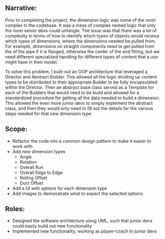 ## Narrative:
Prior to completing the project, the dimension logic was some of the most complex in the codebase. It was a mess of complex nested logic that only the most senior devs could untangle. The issue was that there was a lot of complexity in terms of how to identify which types of objects would receive which types of dimensions, where the dimensions needed be pulled from. For example, dimensions on straight components need to get pulled from the of the pipe if it is flanged, otherwise the center of the end fitting, but we need different specialized handling for different types of content that a use might have in their model.

To solve this problem, I built-out an OOP architecture that leveraged a Director and Abstract Builder. This allowed all the logic dividing up content types to be distributed to their appropriate Builder to be fully encapsulated within the Director. Then an abstract base class served as a Template for each of the Builders that would need to be build and allowed for a standardized procedure for getting all the data needed to build a dimension. This allowed the even more junior devs to simply implement the abstract class, and then they would only need to fill out the details for the various steps needed for that new dimension type.

## Scope:
- Refactor the code into a common design pattern to make it easier to work with
- Add new dimension types
   - Angle
   - Rotation
   - Overall Run
   - Overall Edge to Edge
   - Rolling Offset
   - Duct Offset
- Add a UI with options for each dimension type
- Add images to demonstrate what to expect the selected options

## Roles:
- Designed the software architecture using UML, such that junior devs could easily build out new functionality
- Implemented new functionality, working as player-coach to junior devs
